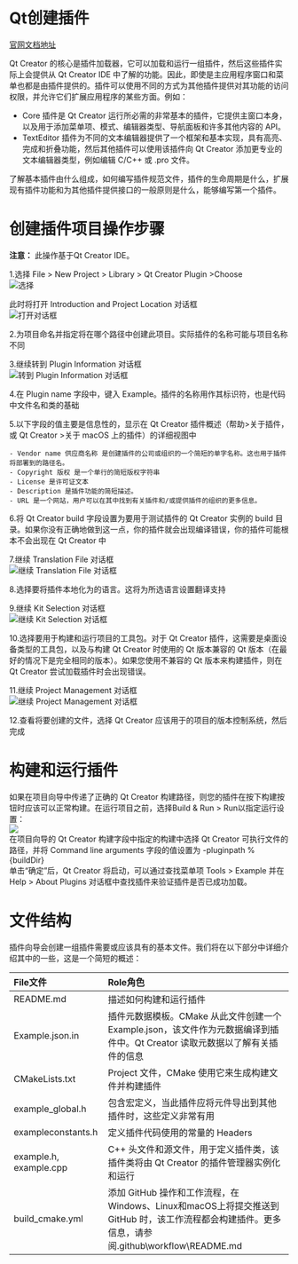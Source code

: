 # Qt创建插件

  [官网文档地址](https://doc.qt.io/qtcreator-extending/creating-plugins.html)

  Qt Creator 的核心是插件加载器，它可以加载和运行一组插件，然后这些插件实际上会提供从 Qt Creator IDE 中了解的功能。因此，即使是主应用程序窗口和菜单也都是由插件提供的。插件可以使用不同的方式为其他插件提供对其功能的访问权限，并允许它们扩展应用程序的某些方面。例如：
  - Core 插件是 Qt Creator 运行所必需的非常基本的插件，它提供主窗口本身，以及用于添加菜单项、模式、编辑器类型、导航面板和许多其他内容的 API。
  - TextEditor 插件为不同的文本编辑器提供了一个框架和基本实现，具有高亮、完成和折叠功能，然后其他插件可以使用该插件向 Qt Creator 添加更专业的文本编辑器类型，例如编辑 C/C++ 或 .pro 文件。

  了解基本插件由什么组成，如何编写插件规范文件，插件的生命周期是什么，扩展现有插件功能和为其他插件提供接口的一般原则是什么，能够编写第一个插件。<br>

 # 创建插件项目操作步骤

   **注意：** 此操作基于Qt Creator IDE。

  1.选择 File > New Project > Library > Qt Creator Plugin >Choose  
  ![选择](https://doc.qt.io/qtcreator-extending/images/firstplugin-wizard.png)  

  此时将打开 Introduction and Project Location 对话框  
  ![打开对话框](https://doc.qt.io/qtcreator-extending/images/firstplugin-nameandpath.png)  

  2.为项目命名并指定将在哪个路径中创建此项目。实际插件的名称可能与项目名称不同  

  3.继续转到 Plugin Information 对话框  
  ![转到 Plugin Information 对话框](https://doc.qt.io/qtcreator-extending/images/firstplugin-pluginsetup.png)  

  4.在 Plugin name 字段中，键入 Example。插件的名称用作其标识符，也是代码中文件名和类的基础  

  5.以下字段的值主要是信息性的，显示在 Qt Creator 插件概述（帮助>关于插件，或 Qt Creator >关于 macOS 上的插件）的详细视图中
    
    - Vendor name 供应商名称 是创建插件的公司或组织的一个简短的单字名称。这也用于插件将部署到的路径名。
    - Copyright 版权 是一个单行的简短版权字符串
    - License 是许可证文本
    - Description 是插件功能的简短描述。
    - URL 是一个网站，用户可以在其中找到有关插件和/或提供插件的组织的更多信息。

  6.将 Qt Creator build 字段设置为要用于测试插件的 Qt Creator 实例的 build 目录。如果你没有正确地做到这一点，你的插件就会出现编译错误，你的插件可能根本不会出现在 Qt Creator 中  

  7.继续 Translation File 对话框  
  ![继续 Translation File 对话框](https://doc.qt.io/qtcreator-extending/images/firstplugin-translation-file.png)  

  8.选择要将插件本地化为的语言。这将为所选语言设置翻译支持  

  9.继续 Kit Selection 对话框  
  ![继续 Kit Selection 对话框](https://doc.qt.io/qtcreator-extending/images/firstplugin-kitselection.png)  

  10.选择要用于构建和运行项目的工具包。对于 Qt Creator 插件，这需要是桌面设备类型的工具包，以及与构建 Qt Creator 时使用的 Qt 版本兼容的 Qt 版本（在最好的情况下是完全相同的版本）。如果您使用不兼容的 Qt 版本来构建插件，则在 Qt Creator 尝试加载插件时会出现错误。  

  11.继续 Project Management 对话框  
  ![继续 Project Management 对话框](https://doc.qt.io/qtcreator-extending/images/firstplugin-summary.png)  

  12.查看将要创建的文件，选择 Qt Creator 应该用于的项目的版本控制系统，然后完成  

# 构建和运行插件

  如果在项目向导中传递了正确的 Qt Creator 构建路径，则您的插件在按下构建按钮时应该可以正常构建。在运行项目之前，选择Build & Run > Run以指定运行设置：  
  ![](https://doc.qt.io/qtcreator-extending/images/firstplugin-runsettings.png)  
  在项目向导的 Qt Creator 构建字段中指定的构建中选择 Qt Creator 可执行文件的路径，并将 Command line arguments 字段的值设置为 -pluginpath %{buildDir}  
  单击“确定”后，Qt Creator 将启动，可以通过查找菜单项 Tools > Example 并在 Help > About Plugins 对话框中查找插件来验证插件是否已成功加载。

# 文件结构

  插件向导会创建一组插件需要或应该具有的基本文件。我们将在以下部分中详细介绍其中的一些，这是一个简短的概述：  

  |          File文件          |          Role角色          |
  |:---------------------------|:---------------------------|
  |README.md                    |描述如何构建和运行插件      |
  |Example.json.in              |插件元数据模板。CMake 从此文件创建一个 Example.json，该文件作为元数据编译到插件中。Qt Creator 读取元数据以了解有关插件的信息|
  |CMakeLists.txt                |Project 文件，CMake 使用它来生成构建文件并构建插件|
  |example_global.h              |包含宏定义，当此插件应将元件导出到其他插件时，这些定义非常有用|
  |exampleconstants.h            |定义插件代码使用的常量的 Headers|
  |example.h, example.cpp        |C++ 头文件和源文件，用于定义插件类，该插件类将由 Qt Creator 的插件管理器实例化和运行|
  |build_cmake.yml|添加 GitHub 操作和工作流程，在Windows、Linux和macOS上将提交推送到 GitHub 时，该工作流程都会构建插件。更多信息，请参阅.github\workflow\README.md|
  
  
  

   
